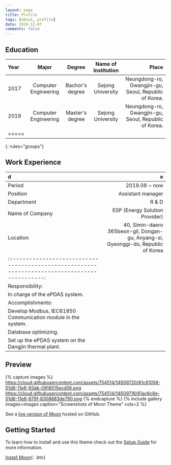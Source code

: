 ```yaml
---
layout: page
title: Profile
tags: [about, profile]
date: 2019-12-07
comments: false
---
```


## Education

| Year | Major | Degree | Name of Institution | Place |
|:------|:-------------:|:----------:|:--------------------:|----------------------------------------:|
| 2017 | Computer Engineering | Bachor's degree | Sejong University | Neungdong-ro, Gwangjin-gu, Seoul, Republic of Korea. |
| 2019 | Computer Engineering | Master's degree | Sejong University | Neungdong-ro, Gwangjin-gu, Seoul, Republic of Korea. |
|=====
{: rules="groups"}


## Work Experience

| d | e |
|:--------|-----------------------------------------------------------------------------------:|
| Period | 2019.08 ~ now |
| Position | Assistant manager |
| Department | R & D |
| Name of Company | ESP (Energy Solution Provider) |
| Location | 40, Simin-daero 365beon-gil, Dongan-gu, Anyang-si, Gyeonggi-do, Republic of Korea |
|:--------------------------------------------------------------------------------------------:|
| Responsibility: |
| In charge of the ePDAS system. |
| Accomplishments: |
| Develop Modbus, IEC61850 Communication module in the system. |
| Database optimizing. |
| Set up the ePDAS system on the Dangjin thermal plant. |


## Preview

{% capture images %}
    https://cloud.githubusercontent.com/assets/754514/14509720/61c61058-01d6-11e6-93ab-0918515ecd56.png
    https://cloud.githubusercontent.com/assets/754514/14509716/61ac6c8e-01d6-11e6-879f-8308883de790.png
{% endcapture %}
{% include gallery images=images caption="Screenshots of Moon Theme" cols=2 %}

See a [live version of Moon](http://taylantatli.github.io/Moon) hosted on GitHub.

## Getting Started

To learn how to install and use this theme check out the [Setup Guide](http://taylantatli.me/Moon/moon-theme/) for more information.
      
[Install Moon](https://github.com/TaylanTatli/Moon){: .btn}
